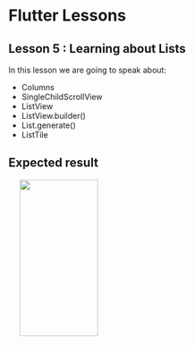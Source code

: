 # Flutter Lessons

## Lesson 5 : Learning about Lists

In this lesson we are going to speak about:
* Columns
* SingleChildScrollView
* ListView
* ListView.builder()
* List.generate()
* ListTile

## Expected result

<img src="https://raw.githubusercontent.com/ThomasEcalle/flutter_lessons/5-lists/readme_resources/solution.png" width="140" height="280" hspace="20"/>